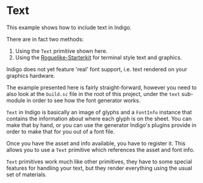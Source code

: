# Text

This example shows how to include text in Indigo.

There are in fact two methods:

1. Using the `Text` primitive shown here.
2. Using the [Roguelike-Starterkit](https://github.com/PurpleKingdomGames/roguelike-starterkit) for terminal style text and graphics.

Indigo does not yet feature 'real' font support, i.e. text rendered on your graphics hardware.

The example presented here is fairly straight-forward, however you need to also look at the `build.sc` file in the root of this project, under the `text` sub-module in order to see how the font generator works.

`Text` in Indigo is basically an image of glyphs and a `FontInfo` instance that contains the information about where each glyph is on the sheet. You can make that by hand, or you can use the generator Indigo's plugins provide in order to make that for you out of a font file.

Once you have the asset and info available, you have to register it. This allows you to use a `Text` primitive which references the asset and font info.

`Text` primitives work much like other primitives, they have to some special features for handling your text, but they render everything using the usual set of materials.